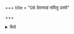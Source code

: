 +++
title = "08 देवस्याहं सवितुः प्रसवे"

+++

<details><summary>थिते</summary>

देवस्याहं सवितुः प्रसवे बृहस्पतिना वाजजिता वाजं जेषमित्यौदुम्बरं रथचक्रं ब्रह्मारोहति ८
</details>
